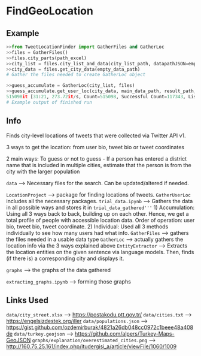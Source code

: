 # FindGeoLocation

## Example

```python
>>from TweetLocationFinder import GatherFiles and GatherLoc
>>files = GatherFiles()
>>files.city_parts(path_excel)
>>city_list = files.city_list_and_data(city_list_path, datapathJSON=empty_data_path)
>>city_data = files.get_city_data(empty_data_path)
# Gather the files needed to create GatherLoc object

>>guess_accumulate = GatherLoc(city_list, files)
>>guess_accumulate.get_user_loc(city_data, main_data_path, result_path, result_txt_path)
515098it [31:21, 273.72it/s, Count=515098, Successful Count=117343, List1 idx=None, List2 idx=None]
# Example output of finished run
```


## Info

Finds city-level locations of tweets that were collected via Twitter API v1.

3 ways to get the location: from user bio, tweet bio or tweet coordinates

2 main ways: To guess or not to guess
    - If a person has entered a district name that is included in multiple cities, estimate that the person is from the city with the larger population

```data``` --> Necessary files for the search. Can be updated/altered if needed.

```LocationProject``` --> package for finding locations of tweets. ```GatherUserLoc``` includes all the necessary packages.
    ```trial_data.ipynb``` --> Gathers the data in all possible ways and stores it in ```trial_data_gathered'''```
        1) Accumulation: Using all 3 ways back to back, building up on each other. Hence, we get a total profile of people with accessible location data.
        Order of operation: user bio, tweet bio, tweet coordinate.
        2) Individual: Used all 3 methods individually to see how many users had what info.
    ```GatherFiles``` --> gathers the files needed in a usable data type
    ```GatherLoc``` --> actually gathers the location info via the 3 ways explained above
    ```EntityExtractor``` --> Extracts the location entities on the given sentence via language models. Then, finds (if there is) a corresponding city and displays it.

```graphs``` --> the graphs of the data gathered

```extracting_graphs.ipynb``` --> forming those graphs

## Links Used

```data/city_street.xlsx``` --> https://postakodu.ptt.gov.tr/
```data/cities.txt``` --> https://engelsizdestek.org/iller
```data/populations.json``` --> https://gist.github.com/ozdemirburak/4821a26db048cc0972c1beee48a408de
```data/turkey.geojson``` --> https://github.com/alpers/Turkey-Maps-GeoJSON
```graphs/explanation/overestimated_cities.png``` --> http://160.75.25.161/index.php/itudergisi_a/article/viewFile/1060/1009